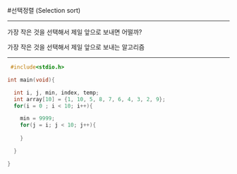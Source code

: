 #선택정렬 (Selection sort)

---

가장 작은 것을 선택해서 제일 앞으로 보내면 어떨까?  

가장 작은 것을 선택해서 제일 앞으로 보내는 알고리즘  

---

```c
 #include<stdio.h>

int main(void){

  int i, j, min, index, temp;
  int array[10] = {1, 10, 5, 8, 7, 6, 4, 3, 2, 9};
  for(i = 0 ; i < 10; i++){

    min = 9999;
    for(j = i; j < 10; j++){
      
    }

  }

}

```
